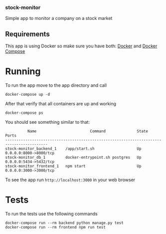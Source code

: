 ### stock-monitor

Simple app to monitor a company on a stock market

## Requirements

This app is using Docker so make sure you have both: [Docker](https://docs.docker.com/install/)
and [Docker Compose](https://docs.docker.com/compose/install/)

# Running

To run the app move to the app directory and call

```docker-compose up -d```

After that verify that all containers are up and working

```docker-compose ps```

You should see something similar to that:

```
          Name                        Command              State           Ports         
-----------------------------------------------------------------------------------------
stock-monitor_backend_1    /app/start.sh                   Up      0.0.0.0:8000->8000/tcp
stock-monitor_db_1         docker-entrypoint.sh postgres   Up      0.0.0.0:5434->5432/tcp
stock-monitor_frontend_1   npm start                       Up      0.0.0.0:3000->3000/tcp
```

To see the app run `http://localhost:3000` in your web browser

# Tests

To run the tests use the following commands

```
docker-compose run --rm backend python manage.py test
docker-compose run --rm frontend npm run test
```